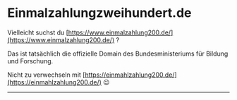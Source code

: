# Einmalzahlungzweihundert.de

Vielleicht suchst du [https://www.einmalzahlung200.de/](https://www.einmalzahlung200.de/) ?

Das ist tatsächlich die offizielle Domain des Bundesministeriums für Bildung und Forschung.

Nicht zu verwechseln mit [https://einmahlzahlung200.de/](https://einmahlzahlung200.de/) 😉

---
